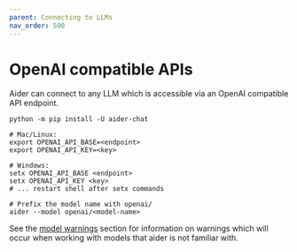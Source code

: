 ```yaml
---
parent: Connecting to LLMs
nav_order: 500
---
```


# OpenAI compatible APIs

Aider can connect to any LLM which is accessible via an OpenAI compatible API endpoint.

```
python -m pip install -U aider-chat

# Mac/Linux:
export OPENAI_API_BASE=<endpoint>
export OPENAI_API_KEY=<key>

# Windows:
setx OPENAI_API_BASE <endpoint>
setx OPENAI_API_KEY <key>
# ... restart shell after setx commands

# Prefix the model name with openai/
aider --model openai/<model-name>
```

See the [model warnings](warnings.html)
section for information on warnings which will occur
when working with models that aider is not familiar with.
